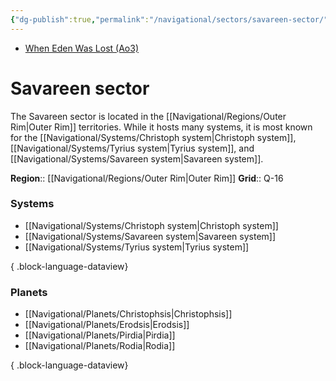 ```yaml
---
{"dg-publish":true,"permalink":"/navigational/sectors/savareen-sector/","tags":["map","sector","unfinished","corellian","triellus","outerrim"],"noteIcon":"saber1"}
---
```


- [When Eden Was Lost (Ao3)](https://archiveofourown.org/works/19334440/chapters/45992584)
# Savareen sector

The Savareen sector is located in the [[Navigational/Regions/Outer Rim\|Outer Rim]] territories. While it hosts many systems, it is most known for the [[Navigational/Systems/Christoph system\|Christoph system]], [[Navigational/Systems/Tyrius system\|Tyrius system]], and [[Navigational/Systems/Savareen system\|Savareen system]].

**Region**::  [[Navigational/Regions/Outer Rim\|Outer Rim]]
**Grid**::  Q-16

### Systems
- [[Navigational/Systems/Christoph system\|Christoph system]]
- [[Navigational/Systems/Savareen system\|Savareen system]]
- [[Navigational/Systems/Tyrius system\|Tyrius system]]

{ .block-language-dataview}
### Planets
- [[Navigational/Planets/Christophsis\|Christophsis]]
- [[Navigational/Planets/Erodsis\|Erodsis]]
- [[Navigational/Planets/Pirdia\|Pirdia]]
- [[Navigational/Planets/Rodia\|Rodia]]

{ .block-language-dataview}